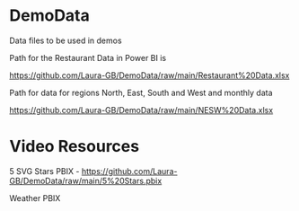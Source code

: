 # DemoData
Data files to be used in demos

Path for the Restaurant Data in Power BI is 

https://github.com/Laura-GB/DemoData/raw/main/Restaurant%20Data.xlsx

Path for data for regions North, East, South and West and monthly data

https://github.com/Laura-GB/DemoData/raw/main/NESW%20Data.xlsx

# Video Resources

5 SVG Stars PBIX - https://github.com/Laura-GB/DemoData/raw/main/5%20Stars.pbix

Weather PBIX 
